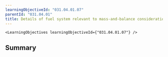 ```yaml
---
learningObjectiveId: "031.04.01.07"
parentId: "031.04.01"
title: Details of fuel system relevant to mass-and-balance considerations
---
```


```tsx eval
<LearningObjectives learningObjectiveId={"031.04.01.07"} />
```

## Summary
